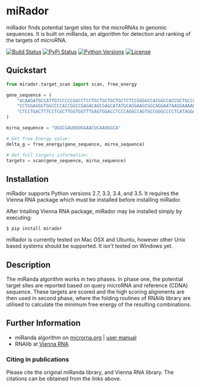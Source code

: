 # miRador

miRador finds potential target sites for the microRNAs in genomic sequences. It is built on miRanda, an algorithm for detection and ranking of the targets of microRNA.

[![Build Status](https://travis-ci.org/PrashntS/miRador.svg?branch=master)](https://travis-ci.org/PrashntS/miRador)
[![PyPi Status](https://img.shields.io/badge/pypi-4.0-orange.svg)](#)
[![Python Versions](https://img.shields.io/badge/python-2.7%2C%203.3%2C%203.4%2C%203.4-blue.svg)](#)
[![License](https://img.shields.io/badge/license-GPLv3-green.svg)](#)

## Quickstart

```python
from mirador.target_scan import scan, free_energy

gene_sequence = (
    "ACAAGATGCCATTGTCCCCCGGCCTCCTGCTGCTGCTGCTCTCCGGGGCCACGGCCACCGCTGCCCTGCC"
    "CCTGGAGGGTGGCCCCACCGGCCGAGACAGCGAGCATATGCAGGAAGCGGCAGGAATAAGGAAAAGCAGC"
    "CTCCTGACTTTCCTCGCTTGGTGGTTTGAGTGGACCTCCCAGGCCAGTGCCGGGCCCCTCATAGGAGAGG"
)

mirna_sequence = "UGGCGAUUUUGGAACUCAAUGGCA"

# Get free Energy value:
delta_g = free_energy(gene_sequence, mirna_sequence)

# Get full targets information:
targets = scan(gene_sequence, mirna_sequence)

```

## Installation

miRador supports Python versions 2.7, 3.3, 3.4, and 3.5. It requires the Vienna RNA package which must be installed before installing miRador.

After Intalling Vienna RNA package, miRador may be installed simply by executing:
```shell
$ pip install mirador
```

miRador is currently tested on Mac OSX and Ubuntu, however other Unix based systems should be supported. It isn't tested on Windows yet.

## Description

The miRanda algorithm works in two phases. In phase one, the potential target sites are reported based on query microRNA and reference (CDNA) sequence. These targets are scored and the high scoring alignments are then used in second phase, where the folding routines of RNAlib library are utilised to calculate the minimum free energy of the resulting combinations.

## Further Information

- miRanda algorithm on [microrna.org](http://www.microrna.org/microrna/getDownloads.do) | [user manual](http://cbio.mskcc.org/microrna_data/manual.html)
- RNAlib at [Vienna RNA](http://www.tbi.univie.ac.at/RNA/)

### Citing in publications

Please cite the original miRanda library, and Vienna RNA library. The citations can be obtained from the links above.
